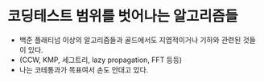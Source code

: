 # 코딩테스트 범위를 벗어나는 알고리즘들

- 백준 플래티넘 이상의 알고리즘들과 골드에서도 지엽적이거나 기하와 관련된 것들이 있다.
- (CCW, KMP, 세그트리, lazy propagation, FFT 등등)
- 나는 코테통과가 목표여서 손도 안대고 있다.
